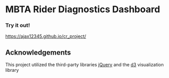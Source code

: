 # MBTA Rider Diagnostics Dashboard

### Try it out!

https://ajax12345.github.io/cr_project/

## Acknowledgements

This project utilized the third-party libraries [jQuery](https://jquery.com/) and the [d3](https://d3js.org/) visualization library
